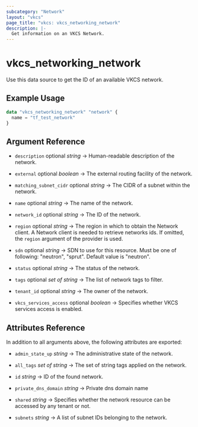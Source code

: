 ```yaml
---
subcategory: "Network"
layout: "vkcs"
page_title: "vkcs: vkcs_networking_network"
description: |-
  Get information on an VKCS Network.
---
```


# vkcs_networking_network

Use this data source to get the ID of an available VKCS network.

## Example Usage

```terraform
data "vkcs_networking_network" "network" {
  name = "tf_test_network"
}
```

## Argument Reference
- `description` optional *string* &rarr;  Human-readable description of the network.

- `external` optional *boolean* &rarr;  The external routing facility of the network.

- `matching_subnet_cidr` optional *string* &rarr;  The CIDR of a subnet within the network.

- `name` optional *string* &rarr;  The name of the network.

- `network_id` optional *string* &rarr;  The ID of the network.

- `region` optional *string* &rarr;  The region in which to obtain the Network client. A Network client is needed to retrieve networks ids. If omitted, the `region` argument of the provider is used.

- `sdn` optional *string* &rarr;  SDN to use for this resource. Must be one of following: "neutron", "sprut". Default value is "neutron".

- `status` optional *string* &rarr;  The status of the network.

- `tags` optional *set of* *string* &rarr;  The list of network tags to filter.

- `tenant_id` optional *string* &rarr;  The owner of the network.

- `vkcs_services_access` optional *boolean* &rarr;  Specifies whether VKCS services access is enabled.


## Attributes Reference
In addition to all arguments above, the following attributes are exported:
- `admin_state_up` *string* &rarr;  The administrative state of the network.

- `all_tags` *set of* *string* &rarr;  The set of string tags applied on the network.

- `id` *string* &rarr;  ID of the found network.

- `private_dns_domain` *string* &rarr;  Private dns domain name

- `shared` *string* &rarr;  Specifies whether the network resource can be accessed by any tenant or not.

- `subnets` *string* &rarr;  A list of subnet IDs belonging to the network.


